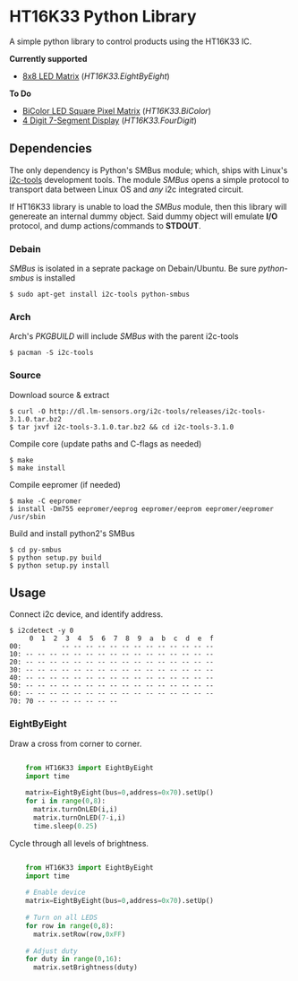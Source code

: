 # HT16K33 Python Library #

A simple python library to control products using the HT16K33 IC.

**Currently supported**

 + [8x8 LED Matrix](http://adafruit.com/products/872) (_HT16K33.EightByEight_)

**To Do**

 - [BiColor LED Square Pixel Matrix](http://adafruit.com/products/902) (_HT16K33.BiColor_)
 - [4 Digit 7-Segment Display](http://adafruit.com/products/878) (_HT16K33.FourDigit_)

## Dependencies

The only dependency is Python's SMBus module; which, ships with Linux's [i2c-tools][1] development tools. 
The module _SMBus_ opens a simple protocol to transport data between Linux OS and _any_ i2c integrated circuit.

If HT16K33 library is unable to load the _SMBus_ module, then this library will genereate an internal dummy object.
Said dummy object will emulate **I/O** protocol, and dump actions/commands to **STDOUT**.

### Debain

_SMBus_ is isolated in a seprate package on Debain/Ubuntu. Be sure _python-smbus_ is installed

    $ sudo apt-get install i2c-tools python-smbus

### Arch

Arch's _PKGBUILD_ will include _SMBus_ with the parent i2c-tools

    $ pacman -S i2c-tools

### Source

Download source & extract

    $ curl -O http://dl.lm-sensors.org/i2c-tools/releases/i2c-tools-3.1.0.tar.bz2
    $ tar jxvf i2c-tools-3.1.0.tar.bz2 && cd i2c-tools-3.1.0

Compile core (update paths and C-flags as needed)

    $ make 
    $ make install

Compile eepromer (if needed)

    $ make -C eepromer
    $ install -Dm755 eepromer/eeprog eepromer/eeprom eepromer/eepromer /usr/sbin

Build and install python2's SMBus

    $ cd py-smbus
    $ python setup.py build
    $ python setup.py install

## Usage

Connect i2c device, and identify address.

    $ i2cdetect -y 0
         0  1  2  3  4  5  6  7  8  9  a  b  c  d  e  f                             
    00:          -- -- -- -- -- -- -- -- -- -- -- -- --                             
    10: -- -- -- -- -- -- -- -- -- -- -- -- -- -- -- --                             
    20: -- -- -- -- -- -- -- -- -- -- -- -- -- -- -- --                             
    30: -- -- -- -- -- -- -- -- -- -- -- -- -- -- -- --                             
    40: -- -- -- -- -- -- -- -- -- -- -- -- -- -- -- --                             
    50: -- -- -- -- -- -- -- -- -- -- -- -- -- -- -- --                             
    60: -- -- -- -- -- -- -- -- -- -- -- -- -- -- -- --                             
    70: 70 -- -- -- -- -- -- --  

### EightByEight

Draw a cross from corner to corner.

```python

    from HT16K33 import EightByEight
    import time
    
    matrix=EightByEight(bus=0,address=0x70).setUp()
    for i in range(0,8):
      matrix.turnOnLED(i,i)
      matrix.turnOnLED(7-i,i)
      time.sleep(0.25)
```

Cycle through all levels of brightness.

```python

    from HT16K33 import EightByEight
    import time
    
	# Enable device
    matrix=EightByEight(bus=0,address=0x70).setUp()
	
	# Turn on all LEDS
	for row in range(0,8):
	  matrix.setRow(row,0xFF)
    
	# Adjust duty 
	for duty in range(0,16):
	  matrix.setBrightness(duty)
```

[1]:(http://dl.lm-sensors.org/i2c-tools/releases/i2c-tools-3.1.0.tar.bz2)